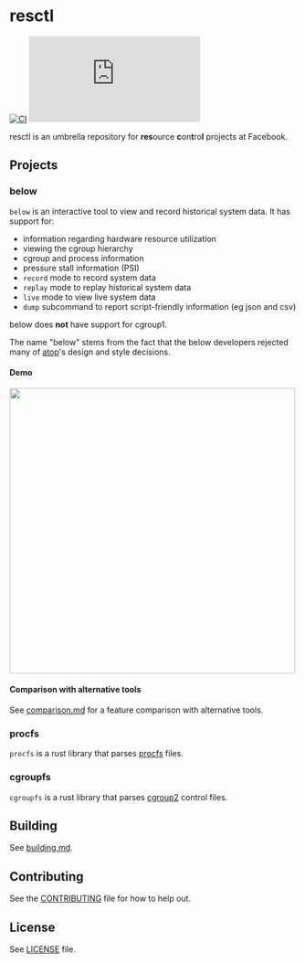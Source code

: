 # resctl

[![CI](https://github.com/facebookincubator/resctl/workflows/CI/badge.svg)](https://github.com/facebookincubator/resctl/actions?query=workflow%3ACI+branch%3Amaster+)
[![Matrix chat](https://img.shields.io/matrix/below:matrix.org)](https://matrix.to/#/!SrWxtbLuRUMrDbftgA:matrix.org?via=matrix.org)

resctl is an umbrella repository for **res**ource **c**on**t**ro**l** projects
at Facebook.

## Projects

### below

`below` is an interactive tool to view and record historical system data. It
has support for:

* information regarding hardware resource utilization
* viewing the cgroup hierarchy
* cgroup and process information
* pressure stall information (PSI)
* `record` mode to record system data
* `replay` mode to replay historical system data
* `live` mode to view live system data
* `dump` subcommand to report script-friendly information (eg json and csv)

below does **not** have support for cgroup1.

The name "below" stems from the fact that the below developers rejected many
of [atop](https://linux.die.net/man/1/atop)'s design and style decisions.

#### Demo

<a href="https://asciinema.org/a/355506">
<img src="https://asciinema.org/a/355506.svg" width="500">
</a>

#### Comparison with alternative tools

See [comparison.md](resctl/below/docs/comparison.md) for a feature comparison
with alternative tools.

### procfs

`procfs` is a rust library that parses
[procfs](https://www.man7.org/linux/man-pages/man5/procfs.5.html) files.

### cgroupfs

`cgroupfs` is a rust library that parses
[cgroup2](https://www.kernel.org/doc/html/latest/admin-guide/cgroup-v2.html)
control files.

## Building

See [building.md](resctl/below/docs/building.md).

## Contributing

See the [CONTRIBUTING](CONTRIBUTING.md) file for how to help out.

## License

See [LICENSE](LICENSE) file.
